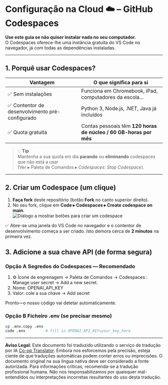 <!--
CO_OP_TRANSLATOR_METADATA:
{
  "original_hash": "be9cef0460b3696ed5d8f6f8d2f64d45",
  "translation_date": "2025-08-26T16:13:23+00:00",
  "source_file": "00-course-setup/01-setup-cloud.md",
  "language_code": "pt"
}
-->
# Configuração na Cloud ☁️ – GitHub Codespaces

**Use este guia se não quiser instalar nada no seu computador.**  
O Codespaces oferece-lhe uma instância gratuita do VS Code no navegador, já com todas as dependências instaladas.

---

## 1.  Porquê usar Codespaces?

| Vantagem | O que significa para si |
|----------|------------------------|
| ✅ Sem instalações | Funciona em Chromebook, iPad, computadores da escola… |
| ✅ Contentor de desenvolvimento pré-configurado | Python 3, Node.js, .NET, Java já incluídos |
| ✅ Quota gratuita | Contas pessoais têm **120 horas de núcleo / 60 GB-horas por mês** |

> 💡 **Tip**  
> Mantenha a sua quota em dia **parando** ou **eliminando** codespaces que não está a usar  
> (Ver ▸ Paleta de Comandos ▸ *Codespaces: Stop Codespace*).

---

## 2.  Criar um Codespace (um clique)

1. **Faça fork** deste repositório (botão **Fork** no canto superior direito).  
2. No seu fork, clique em **Code ▸ Codespaces ▸ Create codespace on main**.  
   ![Diálogo a mostrar botões para criar um codespace](../../../00-course-setup/images/who-will-pay.webp)

✅ Abre-se uma janela do VS Code no navegador e o contentor de desenvolvimento começa a ser criado.
Isto demora cerca de **2 minutos** na primeira vez.

## 3. Adicione a sua chave API (de forma segura)

### Opção A Segredos do Codespaces — Recomendado

1. ⚙️ Ícone de engrenagem -> Paleta de Comandos -> Codespaces : Manage user secret -> Add a new secret.
2. Nome: OPENAI_API_KEY
3. Valor: cole a sua chave → Add secret

Pronto—o nosso código vai detetar automaticamente.

### Opção B Ficheiro .env (se precisar mesmo)

```bash
cp .env.copy .env
code .env         # fill in OPENAI_API_KEY=your_key_here
```

---

**Aviso Legal**:
Este documento foi traduzido utilizando o serviço de tradução por IA [Co-op Translator](https://github.com/Azure/co-op-translator). Embora nos esforcemos pela precisão, esteja ciente de que traduções automáticas podem conter erros ou imprecisões. O documento original na sua língua nativa deve ser considerado a fonte autorizada. Para informações críticas, recomenda-se a tradução profissional humana. Não nos responsabilizamos por quaisquer mal-entendidos ou interpretações incorretas resultantes do uso desta tradução.